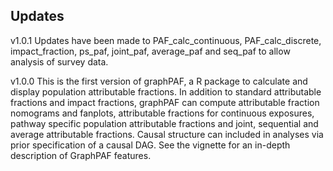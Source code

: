 ## Updates
v1.0.1
Updates have been made to PAF_calc_continuous, PAF_calc_discrete, impact_fraction, ps_paf, joint_paf, average_paf and seq_paf to allow analysis of survey data. 


v1.0.0
This is the first version of graphPAF, a R package to calculate and display population attributable fractions. In addition to standard attributable fractions and impact fractions, graphPAF can compute attributable fraction nomograms and fanplots, attributable fractions for continuous exposures, pathway specific population attributable fractions and joint, sequential and average attributable fractions.  Causal structure can included in analyses via prior specification of a causal DAG.  See the vignette for an in-depth description of GraphPAF features.
